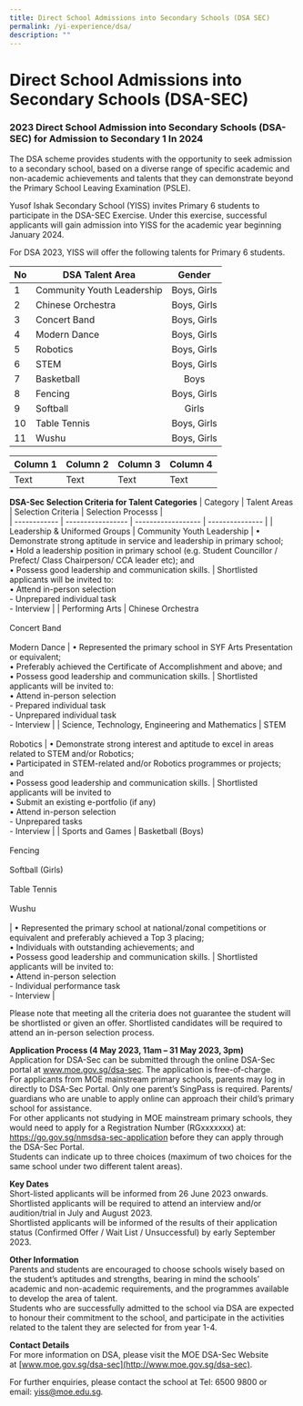 ```yaml
---
title: Direct School Admissions into Secondary Schools (DSA SEC)
permalink: /yi-experience/dsa/
description: ""
---
```

# **Direct School Admissions into Secondary Schools (DSA-SEC)**

### 2023 Direct School Admission into Secondary Schools (DSA-SEC) for Admission to Secondary 1 In 2024

The DSA scheme provides students with the opportunity to seek admission to a secondary school, based on a diverse range of specific academic and non-academic achievements and talents that they can demonstrate beyond the Primary School Leaving Examination (PSLE).

Yusof Ishak Secondary School (YISS) invites Primary 6 students to participate in the DSA-SEC Exercise. Under this exercise, successful applicants will gain admission into YISS for the academic year beginning January 2024.

For DSA 2023, YISS will offer the following talents for Primary 6 students.

| No 	| DSA Talent Area 	| Gender 	|
|---	|---	|:---:	|
|  1 	| Community Youth Leadership 	| Boys, Girls 	|
|  2 	| Chinese Orchestra  	| Boys, Girls 	|
|  3 	| Concert Band 	| Boys, Girls 	|
|  4 	| Modern Dance 	| Boys, Girls 	|
|  5 	| Robotics 	| Boys, Girls 	|
|  6 	| STEM 	| Boys, Girls 	|
|  7 	| Basketball 	| Boys 	|
|  8 	| Fencing 	| Boys, Girls 	|
|9| Softball|Girls|
|  10 	| Table Tennis 	| Boys, Girls 	|
|  11 	| Wushu 	| Boys, Girls 	|



| Column 1 | Column 2 | Column 3 | Column 4 |
| -------- | -------- | -------- | -------- |
| Text     | Text     | Text     | Text |






**DSA-Sec Selection Criteria for Talent Categories**
| Category      | Talent Areas       | Selection Criteria   | Selection Processs |  
| ------------ | ----------------- | ------------------ | --------------- |
| Leadership &amp; Uniformed Groups  | Community Youth Leadership    | • Demonstrate strong aptitude in service and leadership in primary school;<br>• Hold a leadership position in primary school (e.g. Student Councillor / Prefect/ Class Chairperson/ CCA leader etc); and<br>• Possess good leadership and communication skills. | Shortlisted applicants will be invited to:<br>• Attend in-person selection<br>\- Unprepared individual task<br>\- Interview   |
| Performing Arts    | Chinese Orchestra<br><br>Concert Band<br><br>Modern Dance    | • Represented the primary school in SYF Arts Presentation or equivalent;<br>• Preferably achieved the Certificate of Accomplishment and above; and<br>• Possess good leadership and communication skills.   | Shortlisted applicants will be invited to:<br>• Attend in-person selection<br>\- Prepared individual task<br>\- Unprepared individual task<br>\- Interview    |
| Science, Technology, Engineering and Mathematics | STEM<br><br>Robotics                                                                              | • Demonstrate strong interest and aptitude to excel in areas related to STEM and/or Robotics;<br>• Participated in STEM-related and/or Robotics programmes or projects; and<br>• Possess good leadership and communication skills.                              | Shortlisted applicants will be invited to<br>• Submit an existing e-portfolio (if any)<br>• Attend in-person selection<br>\- Unprepared tasks<br>\- Interview |
| Sports and Games       | Basketball (Boys)<br><br>Fencing<br><br>Softball (Girls)<br><br>Table Tennis<br><br>Wushu<br><br> | • Represented the primary school at national/zonal competitions or equivalent and preferably achieved a Top 3 placing;<br>• Individuals with outstanding achievements; and<br>• Possess good leadership and communication skills.                               | Shortlisted applicants will be invited to:<br>• Attend in-person selection<br>\- Individual performance task<br>\- Interview          |
 
Please note that meeting all the criteria does not guarantee the student will be shortlisted or given an offer. Shortlisted candidates will be required to attend an in-person selection process.

**Application Process (4 May 2023, 11am – 31 May 2023, 3pm)**<br>
Application for DSA-Sec can be submitted through the online DSA-Sec portal at www.moe.gov.sg/dsa-sec. The application is free-of-charge.<br> 
For applicants from MOE mainstream primary schools, parents may log in directly to DSA-Sec Portal. Only one parent’s SingPass is required. Parents/ guardians who are unable to apply online can approach their child’s primary school for assistance.<br>
For other applicants not studying in MOE mainstream primary schools, they would need to apply for a Registration Number (RGxxxxxxx) at: https://go.gov.sg/nmsdsa-sec-application before they can apply through the DSA-Sec Portal. <br>
Students can indicate up to three choices (maximum of two choices for the same school under two different talent areas).

**Key Dates**<br>
Short-listed applicants will be informed from 26 June 2023 onwards.<br>
Shortlisted applicants will be required to attend an interview and/or audition/trial in July and August 2023.<br>
Shortlisted applicants will be informed of the results of their application status (Confirmed Offer / Wait List / Unsuccessful) by early September 2023.

**Other Information**<br>
Parents and students are encouraged to choose schools wisely based on the student’s aptitudes and strengths, bearing in mind the schools’ academic and non-academic requirements, and the programmes available to develop the area of talent.<br>
Students who are successfully admitted to the school via DSA are expected to honour their commitment to the school, and participate in the activities related to the talent they are selected for from year 1-4.

**Contact Details**  
For more information on DSA, please visit the MOE DSA-Sec Website at&nbsp;[www.moe.gov.sg/dsa-sec](http://www.moe.gov.sg/dsa-sec).

For further enquiries, please contact the school at Tel: 6500 9800 or email:&nbsp;[yiss@moe.edu.sg](mailto:yiss@moe.edu.sg)_._